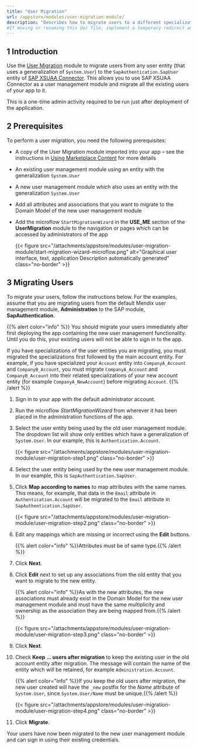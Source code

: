 ```yaml
---
title: "User Migration"
url: /appstore/modules/user-migration-module/
description: "Describes how to migrate users to a different specialization of System.User using the User Migration module."
#If moving or renaming this doc file, implement a temporary redirect and let the respective team know they should update the URL in the product. See Mapping to Products for more details.
---
```


## 1 Introduction

Use the [User Migration](https://marketplace.mendix.com/link/component/118015) module to migrate users from any user entity (that uses a generalization of `System.User`) to the `SapAuthentication.SapUser` entity of [SAP XSUAA Connector](https://marketplace.mendix.com/link/component/78091). This allows you to use SAP XSUAA Connector as a user management module and migrate all the existing users of your app to it.

This is a one-time admin activity required to be run just after deployment of the application.

## 2 Prerequisites

To perform a user migration, you need the following prerequisites:

* A copy of the User Migration module imported into your app – see the instructions in [Using Marketplace Content](/appstore/use-content/) for more details
* An existing user management module using an entity with the generalization `System.User`
* A new user management module which also uses an entity with the generalization `System.User`
* Add all attributes and associations that you want to migrate to the Domain Model of the new user management module
* Add the microflow `StartMigrationWizard` in the **USE_ME** section of the **UserMigration** module to the navigation or pages which can be accessed by administrators of the app

    {{< figure src="/attachments/appstore/modules/user-migration-module/start-migration-wizard-microflow.png" alt="Graphical user interface, text, application Description automatically generated" class="no-border" >}}

## 3 Migrating Users

To migrate your users, follow the instructions below. For the examples, assume that you are migrating users from the default Mendix user management module, **Administration** to the SAP module, **SapAuthentication**.

{{% alert color="info" %}}
You should migrate your users immediately after first deploying the app containing the new user management functionality. Until you do this, your existing users will not be able to sign in to the app.

If you have specializations of the user entities you are migrating, you must migrated the specializations first followed by the main account entity. For example, if you have specialized your `Account` entity into `CompanyA_Account` and `CompanyB_Account`, you must migrate `CompanyA_Account` and `CompanyB_Account` into their related specializations of your new account entity (for example `CompanyA_NewAccount`) before migrating `Account`.
{{% /alert %}}

1. Sign in to your app with the default administrator account.

2. Run the microflow *StartMigrationWizard* from wherever it has been placed in the administration functions of the app.

3. Select the user entity being used by the old user management module. The dropdown list will show only entities which have a generalization of `System.User`. In our example, this is `Authentication.Account`.

    {{< figure src="/attachments/appstore/modules/user-migration-module/user-migration-step1.png" class="no-border" >}}

4. Select the user entity being used by the new user management module. In our example, this is `SapAuthentication.SapUser`.

5. Click **Map according to names** to map attributes with the same names. This means, for example, that data in the `Email` attribute in `Authentication.Account` will be migrated to the `Email` attribute in `SapAuthentication.SapUser`.

    {{< figure src="/attachments/appstore/modules/user-migration-module/user-migration-step2.png" class="no-border" >}}

6. Edit any mappings which are missing or incorrect using the **Edit** buttons.

    {{% alert color="info" %}}Attributes must be of same type.{{% /alert %}}

7. Click **Next**.

8. Click **Edit** next to set up any associations from the old entity that you want to migrate to the new entity.

    {{% alert color="info" %}}As with the new attributes, the new associations must already exist in the Domain Model for the new user management module and must have the same multiplicity and ownership as the association they are being mapped from.{{% /alert %}}

    {{< figure src="/attachments/appstore/modules/user-migration-module/user-migration-step3.png" class="no-border" >}}

9. Click **Next**.

10. Check **Keep … users after migration** to keep the existing user in the old account entity after migration. The message will contain the name of the entity which will be retained, for example `Administration.Account`.

    {{% alert color="info" %}}If you keep the old users after migration, the new user created will have the `_new` postfix for the *Name* attribute of `System.User`, since `System.User/Name` must be  unique.{{% /alert %}}

    {{< figure src="/attachments/appstore/modules/user-migration-module/user-migration-step4.png" class="no-border" >}}

11. Click **Migrate**.

Your users have now been migrated to the new user management module and can sign in using their existing credentials.
